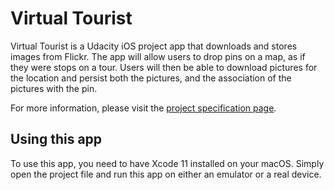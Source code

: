# Virtual Tourist
Virtual Tourist is a Udacity iOS project app that downloads and stores images from Flickr. The app will allow users to drop pins on a map, as if they were stops on a tour. Users will then be able to download pictures for the location and persist both the pictures, and the association of the pictures with the pin.

For more information, please visit the [project specification page](https://docs.google.com/document/d/1j-UIi1jJGuNWKoEjEk09wwYf4ebefnwcVrUYbiHh1MI/pub?embedded=true).

## Using this app
To use this app, you need to have Xcode 11 installed on your macOS. Simply open the project file and run this app on either an emulator or a real device.
